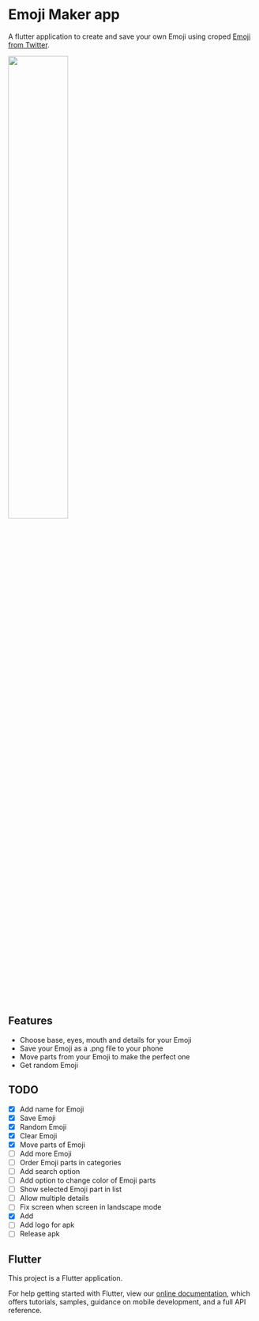 # Emoji Maker app

A flutter application to create and save your own Emoji using croped [Emoji from Twitter](https://github.com/twitter/twemoji).
<p float="left">
  <img src="https://i.imgur.com/eyDDBeN.png" width="49%" />
</p>

## Features

- Choose base, eyes, mouth and details for your Emoji
- Save your Emoji as a .png file to your phone
- Move parts from your Emoji to make the perfect one
- Get random Emoji

## TODO

- [X] Add name for Emoji
- [X] Save Emoji
- [X] Random Emoji
- [X] Clear Emoji
- [X] Move parts of Emoji
- [ ] Add more Emoji
- [ ] Order Emoji parts in categories
- [ ] Add search option
- [ ] Add option to change color of Emoji parts
- [ ] Show selected Emoji part in list
- [ ] Allow multiple details
- [ ] Fix screen when screen in landscape mode
- [X] Add 
- [ ] Add logo for apk
- [ ] Release apk

## Flutter

This project is a Flutter application.

For help getting started with Flutter, view our 
[online documentation](https://flutter.io/docs), which offers tutorials, 
samples, guidance on mobile development, and a full API reference.
